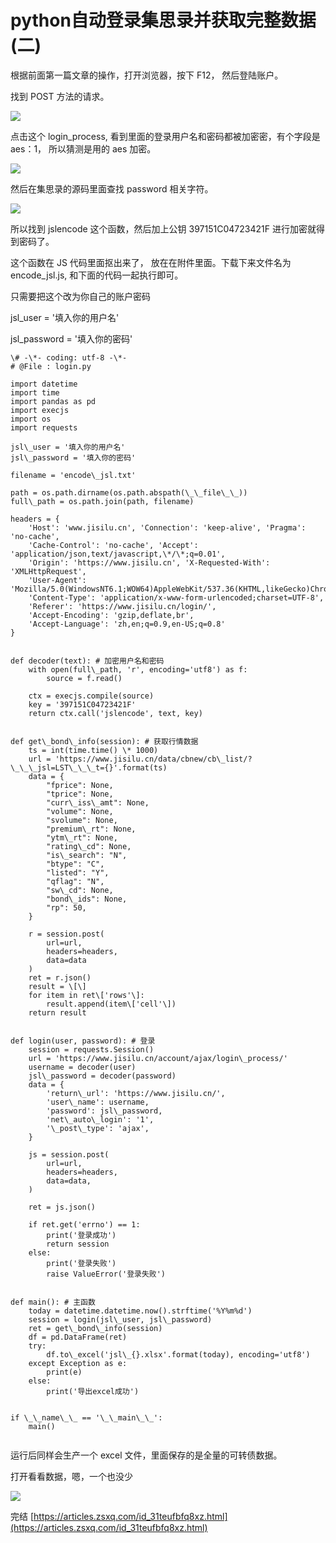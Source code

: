 # python自动登录集思录并获取完整数据 (二)
根据前面第一篇文章的操作，打开浏览器，按下 F12， 然后登陆账户。

找到 POST 方法的请求。

![](https://article-images.zsxq.com/FthdvoYEVfMPs612f-sITqVqM6Vj)

点击这个 login_process, 看到里面的登录用户名和密码都被加密密，有个字段是 aes：1， 所以猜测是用的 aes 加密。

![](https://article-images.zsxq.com/Fm0keU9q67Tgx5GMu1tkx9OitH-V)

然后在集思录的源码里面查找 password 相关字符。

![](https://article-images.zsxq.com/Fj_5eMl-9w1G63uwINAYpHFH_UhG)

所以找到 jslencode 这个函数，然后加上公钥 397151C04723421F 进行加密就得到密码了。

这个函数在 JS 代码里面抠出来了， 放在在附件里面。下载下来文件名为 encode_jsl.js, 和下面的代码一起执行即可。

只需要把这个改为你自己的账户密码

jsl_user = '填入你的用户名'

jsl_password = '填入你的密码'

```
\# -\*- coding: utf-8 -\*-
# @File : login.py

import datetime
import time
import pandas as pd
import execjs
import os
import requests

jsl\_user = '填入你的用户名'
jsl\_password = '填入你的密码'

filename = 'encode\_jsl.txt'

path = os.path.dirname(os.path.abspath(\_\_file\_\_))
full\_path = os.path.join(path, filename)

headers = {
    'Host': 'www.jisilu.cn', 'Connection': 'keep-alive', 'Pragma': 'no-cache',
    'Cache-Control': 'no-cache', 'Accept': 'application/json,text/javascript,\*/\*;q=0.01',
    'Origin': 'https://www.jisilu.cn', 'X-Requested-With': 'XMLHttpRequest',
    'User-Agent': 'Mozilla/5.0(WindowsNT6.1;WOW64)AppleWebKit/537.36(KHTML,likeGecko)Chrome/67.0.3396.99Safari/537.36',
    'Content-Type': 'application/x-www-form-urlencoded;charset=UTF-8',
    'Referer': 'https://www.jisilu.cn/login/',
    'Accept-Encoding': 'gzip,deflate,br',
    'Accept-Language': 'zh,en;q=0.9,en-US;q=0.8'
}


def decoder(text): # 加密用户名和密码
    with open(full\_path, 'r', encoding='utf8') as f:
        source = f.read()

    ctx = execjs.compile(source)
    key = '397151C04723421F'
    return ctx.call('jslencode', text, key)


def get\_bond\_info(session): # 获取行情数据
    ts = int(time.time() \* 1000)
    url = 'https://www.jisilu.cn/data/cbnew/cb\_list/?\_\_\_jsl=LST\_\_\_t={}'.format(ts)
    data = {
        "fprice": None,
        "tprice": None,
        "curr\_iss\_amt": None,
        "volume": None,
        "svolume": None,
        "premium\_rt": None,
        "ytm\_rt": None,
        "rating\_cd": None,
        "is\_search": "N",
        "btype": "C",
        "listed": "Y",
        "qflag": "N",
        "sw\_cd": None,
        "bond\_ids": None,
        "rp": 50,
    }

    r = session.post(
        url=url,
        headers=headers,
        data=data
    )
    ret = r.json()
    result = \[\]
    for item in ret\['rows'\]:
        result.append(item\['cell'\])
    return result


def login(user, password): # 登录
    session = requests.Session()
    url = 'https://www.jisilu.cn/account/ajax/login\_process/'
    username = decoder(user)
    jsl\_password = decoder(password)
    data = {
        'return\_url': 'https://www.jisilu.cn/',
        'user\_name': username,
        'password': jsl\_password,
        'net\_auto\_login': '1',
        '\_post\_type': 'ajax',
    }

    js = session.post(
        url=url,
        headers=headers,
        data=data,
    )

    ret = js.json()

    if ret.get('errno') == 1:
        print('登录成功')
        return session
    else:
        print('登录失败')
        raise ValueError('登录失败')


def main(): # 主函数
    today = datetime.datetime.now().strftime('%Y%m%d')
    session = login(jsl\_user, jsl\_password)
    ret = get\_bond\_info(session)
    df = pd.DataFrame(ret)
    try:
        df.to\_excel('jsl\_{}.xlsx'.format(today), encoding='utf8')
    except Exception as e:
        print(e)
    else:
        print('导出excel成功')


if \_\_name\_\_ == '\_\_main\_\_':
    main()


```

运行后同样会生产一个 excel 文件，里面保存的是全量的可转债数据。

打开看看数据，嗯，一个也没少

![](https://article-images.zsxq.com/FizpYOgwUv3kTdxgRISV7u-7LriT)

完结 
 [https://articles.zsxq.com/id_31teufbfq8xz.html](https://articles.zsxq.com/id_31teufbfq8xz.html)
